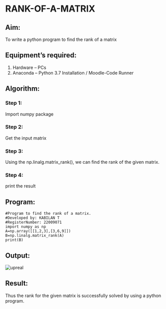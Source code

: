 # RANK-OF-A-MATRIX
## Aim:
To write a python program to find the rank of a matrix
## Equipment’s required:
1. 	Hardware – PCs
2. 	Anaconda – Python 3.7 Installation / Moodle-Code Runner
## Algorithm:
### Step 1: 
Import numpy package
### Step 2:
Get the input matrix
### Step 3: 
Using the np.linalg.matrix_rank(), we can find the rank of the given matrix.
### Step 4: 
 print the result
## Program:
```
#Program to find the rank of a matrix.
#Developed by: KABILAN T
#RegisterNumber: 22009071
import numpy as np
A=np.array([[1,2,3],[3,6,9]])
B=np.linalg.matrix_rank(A)
print(B)
```
## Output:

![upreal](https://github.com/arhamshajahan/RANK-OF-A-MATRIX/assets/127313881/37f8fbfc-5d2d-4840-a0f1-222f0e879bd8)

## Result:
Thus the rank for the given matrix is successfully solved by  using a python program.

